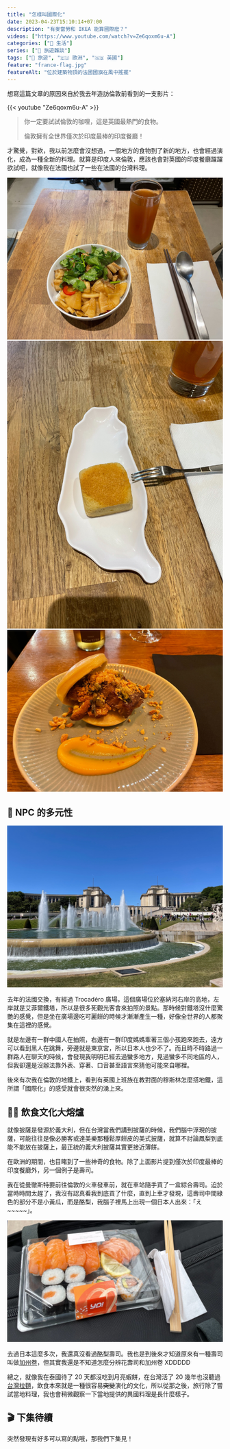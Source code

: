 ```yaml
---
title: "怎樣叫國際化"
date: 2023-04-23T15:10:14+07:00
description: "有麥當勞和 IKEA 能算國際麽？"
videos: ["https://www.youtube.com/watch?v=Ze6qoxm6u-A"]
categories: ["🍫 生活"]
series: ["🗿 旅遊雜談"]
tags: ["🧳 旅遊", "🇪🇺 歐洲", "🇬🇧 英國"]
feature: "france-flag.jpg"
featureAlt: "位於建築物頂的法國國旗在風中搖擺"
---
```


想寫這篇文章的原因來自於我去年造訪倫敦前看到的一支影片：

{{< youtube "Ze6qoxm6u-A" >}}

> 你一定要試試倫敦的咖哩，這是英國最熱門的食物。
> 
> 倫敦擁有全世界僅次於印度最棒的印度餐廳！

才驚覺，對欸，我以前怎麼會沒想過，一個地方的食物到了新的地方，也會經過演化，成為一種全新的料理。就算是印度人來倫敦，應該也會對英國的印度餐廳躍躍欲試吧，就像我在法國也試了一些在法國的台灣料理。

![Le goût de Taïwan 台灣味滷肉飯](le-gout-de-taiwan.jpg "[Le goût de Taïwan 台灣味](https://goo.gl/maps/U7GhCnNFLDZWv1rb6)的滷肉飯")
![Le goût de Taïwan 台灣味鳳梨酥](pineapple-cake.jpg "甜點是用台灣碟子裝的鳳梨酥")
![ZAOKA 刈包](zaoka-guabao.jpg "[灶咖 ZAOKA](https://goo.gl/maps/K2M148H6x6GMP1er9) 融合法式料理創意的台灣刈包")

## 🌈 NPC 的多元性

![Trocadéro 廣場](trocadero.jpg)

去年的法國交換，有經過 Trocadéro 廣場，這個廣場位於塞納河右岸的高地，左岸就是艾菲爾鐵塔，所以是很多死觀光客會來拍照的景點。那時候對鐵塔沒什麼驚艷的感覺，但是坐在廣場邊吃可麗餅的時候才漸漸產生一種，好像全世界的人都聚集在這裡的感覺。

就是左邊有一群中國人在拍照，右邊有一群印度媽媽牽著三個小孩跑來跑去，遠方可以看到黑人在跳舞，旁邊就是東京宮，所以日本人也少不了。而且時不時路過一群路人在聊天的時候，會發現我明明已經去過蠻多地方，見過蠻多不同地區的人，但我卻還是沒辦法靠外表、穿著、口音甚至語言來猜他可能來自哪裡。

後來有次我在倫敦的地鐵上，看到有英國上班族在教對面的穆斯林怎麼搭地鐵，這所謂「國際化」的感受就會很突然的湧上來。

## 🥑🍣 飲食文化大熔爐

就像披薩是發源於義大利，但在台灣當我們講到披薩的時候，我們腦中浮現的披薩，可能往往是像必勝客或達美樂那種鬆厚餅皮的美式披薩，就算不討論鳳梨到底能不能放在披薩上，最正統的義大利披薩其實更接近薄餅。

在歐洲的期間，也目睹到了一些神奇的食物。除了上面影片提到僅次於印度最棒的印度餐廳外，另一個例子是壽司。

我在從曼徹斯特要前往倫敦的火車發車前，就在車站隨手買了一盒綜合壽司。迫於當時時間太趕了，我沒有認真看我到底買了什麼，直到上車才發現，這壽司中間綠色的部分不是小黃瓜，而是酪梨，我腦子裡馬上出現一個日本人出來：「え~~~~~」。

![酪梨壽司](avocado-sushi.jpg "Yo Sushi 賣的酪梨壽司")

去過日本這麼多次，我還真沒看過酪梨壽司。我也是到後來才知道原來有一種壽司叫做[加州卷](https://en.wikipedia.org/wiki/California_roll)，但其實我還是不知道怎麼分辨花壽司和加州卷 XDDDDD

總之，就像我在泰國待了 20 天都沒吃到月亮蝦餅，在台灣活了 20 幾年也沒聽過[台灣拉麵](https://zh.wikipedia.org/wiki/%E5%8F%B0%E7%81%A3%E6%8B%89%E9%BA%B5)，飲食本來就是一種很容易~~突變~~演化的文化，所以從那之後，旅行除了嘗試當地料理，我也會稍微觀察一下當地提供的異國料理是長什麼樣子。

## 🎬 下集待續

突然發現有好多可以寫的點哦，那我們下集見！
